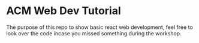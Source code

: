 # ACM Web Dev Tutorial

The purpose of this repo to show basic react web development, feel free to look over the code incase you missed something
during the workshop.
